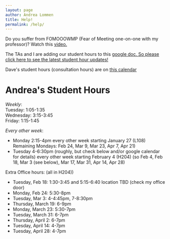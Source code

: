 ```yaml
---
layout: page
author: Andrea Lommen
title: Help! 
permalink: /help/
---
```


Do you suffer from FOMOOOWMP (Fear of Meeting one-on-one with my professor)?
Watch this [video.](https://www.youtube.com/watch?v=yQq1-_ujXrM) 

The TAs and I are adding our student hours to this [google doc. So please click here to see the latest student hour updates!](https://docs.google.com/document/d/1XD_No0nUvi5e2BsBCwCWTfb_-dSAa29GAsaX0ij4xOM/edit?usp=sharing)

Dave's student hours (consultation hours) are on [this calendar](https://calendar.google.com/calendar/embed?src=haverford.edu_24r8mnm3jou3mseeg0vaqv1ees%40group.calendar.google.com&ctz=America%2FNew_York)

# Andrea's Student Hours

*Weekly*: <br>
Tuesday: 1:05-1:35 <br>
Wednesday: 3:15-3:45 <br>
Friday: 1:15-1:45 <br>

*Every other week*:
* Monday 2:15-4pm every other week starting January 27 (L108)
Remaining Mondays: Feb 24, Mar 9, Mar 23, Apr 7, Apr 21)
* Tuesday 4-6:30pm (roughly, but check below and/or google calendar for details) every other week starting February 4 (H204)
(so Feb 4, Feb 18, Mar 3 (see below), Mar 17, Mar 31, Apr 14, Apr 28)


Extra Office hours: (all in H204))
* Tuesday, Feb 18: 1:30-3:45 and 5:15-6:40 location TBD (check my office door)
* Monday, Feb 24: 5:30-8pm
* Tuesday, Mar 3: 4-4:45pm, 7-8:30pm
* Thursday, March 19: 6-9pm
* Monday, March 23: 5:30-7pm
* Tuesday, March 31: 6-7pm
* Thursday, April 2: 6-7pm
* Tuesday, April 14: 4-7pm
* Tuesday, April 28: 4-7pm

